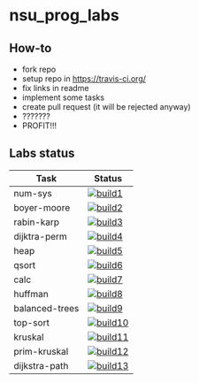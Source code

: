 # nsu_prog_labs
## How-to
* fork repo
* setup repo in https://travis-ci.org/
* fix links in readme
* implement some tasks
* create pull request (it will be rejected anyway)
* ???????
* PROFIT!!!

## Labs status

|Task          |Status                    |
|--------------|--------------------------|
|num-sys       |[![build1][]][build-link] |
|boyer-moore   |[![build2][]][build-link] |
|rabin-karp    |[![build3][]][build-link] |
|dijktra-perm  |[![build4][]][build-link] |
|heap          |[![build5][]][build-link] |
|qsort         |[![build6][]][build-link] |
|calc          |[![build7][]][build-link] |
|huffman       |[![build8][]][build-link] |
|balanced-trees|[![build9][]][build-link] |
|top-sort      |[![build10][]][build-link]|
|kruskal       |[![build11][]][build-link]|
|prim-kruskal  |[![build12][]][build-link]|
|dijkstra-path |[![build13][]][build-link]|

[build1]: https://travis-matrix-badges.herokuapp.com/repos/BelPet/nsu_prog_labs/branches/master/1
[build2]: https://travis-matrix-badges.herokuapp.com/repos/BelPet/nsu_prog_labs/branches/master/2
[build3]: https://travis-matrix-badges.herokuapp.com/repos/BelPet/nsu_prog_labs/branches/master/3
[build4]: https://travis-matrix-badges.herokuapp.com/repos/BelPet/nsu_prog_labs/branches/master/4
[build5]: https://travis-matrix-badges.herokuapp.com/repos/BelPet/nsu_prog_labs/branches/master/5
[build6]: https://travis-matrix-badges.herokuapp.com/repos/BelPet/nsu_prog_labs/branches/master/6
[build7]: https://travis-matrix-badges.herokuapp.com/repos/BelPet/nsu_prog_labs/branches/master/7
[build8]: https://travis-matrix-badges.herokuapp.com/repos/BelPet/nsu_prog_labs/branches/master/8
[build9]: https://travis-matrix-badges.herokuapp.com/repos/BelPet/nsu_prog_labs/branches/master/9
[build10]: https://travis-matrix-badges.herokuapp.com/repos/BelPet/nsu_prog_labs/branches/master/10
[build11]: https://travis-matrix-badges.herokuapp.com/repos/BelPet/nsu_prog_labs/branches/master/11
[build12]: https://travis-matrix-badges.herokuapp.com/repos/BelPet/nsu_prog_labs/branches/master/12
[build13]: https://travis-matrix-badges.herokuapp.com/repos/BelPet/nsu_prog_labs/branches/master/13

[build-link]: https://travis-ci.org/BelPet/nsu_prog_labs
